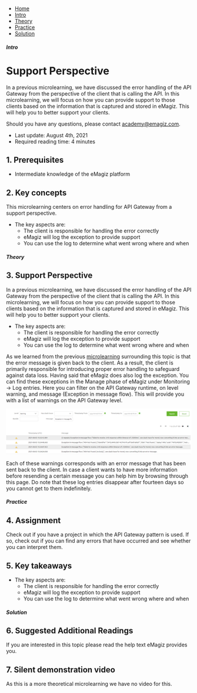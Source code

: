 <div class="ez-academy">
    <div class="ez-academy__body">
        <main class="micro-learning">
        <ul class="doc-nav">
            <li class="doc-nav__item"><a href="../../docs/microlearning/intermediate-understanding-error-handling-in-emagiz-index" class="doc-nav__link">Home</a></li>
            <li class="doc-nav__item"><a href="#intro" class="doc-nav__link">Intro</a></li>
            <li class="doc-nav__item"><a href="#theory" class="doc-nav__link">Theory</a></li>
            <li class="doc-nav__item"><a href="#practice" class="doc-nav__link">Practice</a></li>
            <li class="doc-nav__item"><a href="#solution" class="doc-nav__link">Solution</a></li>
        </ul>

<div class="doc">

##### Intro

# Support Perspective
 
In a previous microlearning, we have discussed the error handling of the API Gateway from the perspective of the client that is calling the API. In this microlearning, we will focus on how you can provide support to those clients based on the information that is captured and stored in eMagiz. This will help you to better support your clients.

Should you have any questions, please contact academy@emagiz.com.

- Last update: August 4th, 2021
- Required reading time: 4 minutes

## 1. Prerequisites
- Intermediate knowledge of the eMagiz platform

## 2. Key concepts
This microlearning centers on error handling for API Gateway from a support perspective.

- The key aspects are:
    - The client is responsible for handling the error correctly
    - eMagiz will log the exception to provide support
    - You can use the log to determine what went wrong where and when

##### Theory
  
## 3. Support Perspective

In a previous microlearning, we have discussed the error handling of the API Gateway from the perspective of the client that is calling the API. In this microlearning, we will focus on how you can provide support to those clients based on the information that is captured and stored in eMagiz. This will help you to better support your clients.

- The key aspects are:
    - The client is responsible for handling the error correctly
    - eMagiz will log the exception to provide support
    - You can use the log to determine what went wrong where and when

As we learned from the previous [microlearning](crashcourse-api-gateway-error-handling-from-a-client-perspective.md) surrounding this topic is that the error message is given back to the client. As a result, the client is primarily responsible for introducing proper error handling to safeguard against data loss. Having said that eMagiz does also log the exception. You can find these exceptions in the Manage phase of eMagiz under Monitoring -> Log entries. Here you can filter on the API Gateway runtime, on level warning, and message (Exception in message flow). This will provide you with a list of warnings on the API Gateway level.

<p align="center"><img src="../../img/microlearning/intermediate-understanding-error-handling-in-emagiz-error-handling-from-a-support-perspective--error-list-manage.png"></p>

Each of these warnings corresponds with an error message that has been sent back to the client. In case a client wants to have more information before resending a certain message you can help him by browsing through this page. Do note that these log entries disappear after fourteen days so you cannot get to them indefinitely.

##### Practice

## 4. Assignment

Check out if you have a project in which the API Gateway pattern is used. If so, check out if you can find any errors that have occurred and see whether you can interpret them.

## 5. Key takeaways

- The key aspects are:
    - The client is responsible for handling the error correctly
    - eMagiz will log the exception to provide support
    - You can use the log to determine what went wrong where and when

##### Solution

## 6. Suggested Additional Readings

If you are interested in this topic please read the help text eMagiz provides you.

## 7. Silent demonstration video

As this is a more theoretical microlearning we have no video for this.

</div>
</main>
</div>
</div>